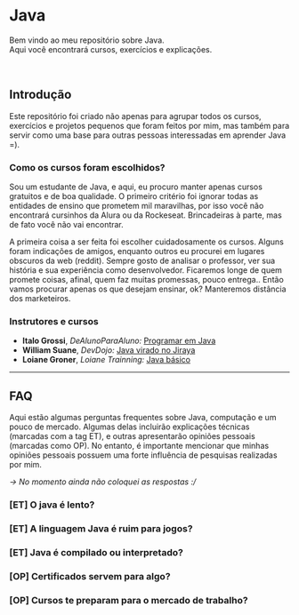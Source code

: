 # Java
Bem vindo ao meu repositório sobre Java. </br>
Aqui você encontrará cursos, exercícios e explicações.

</br>

## Introdução
Este repositório foi criado não apenas para agrupar todos os cursos, exercícios e projetos pequenos que foram feitos por mim, mas também para servir como uma base para outras pessoas interessadas em aprender Java =).


### Como os cursos foram escolhidos?
Sou um estudante de Java, e aqui, eu procuro manter apenas cursos gratuitos e de boa qualidade. 
O primeiro critério foi ignorar todas as entidades de ensino que prometem mil maravilhas, por isso você não encontrará cursinhos da Alura ou da Rockeseat. Brincadeiras à parte, mas de fato você não vai encontrar.

A primeira coisa a ser feita foi escolher cuidadosamente os cursos. Alguns foram indicações de amigos, enquanto outros eu procurei em lugares obscuros da web (reddit). 
Sempre gosto de analisar o professor, ver sua história e sua experiência como desenvolvedor. Ficaremos longe de quem promete coisas, afinal, quem faz muitas promessas, pouco entrega.. Então vamos procurar apenas os que desejam ensinar, ok? Manteremos distância dos marketeiros. 

### Instrutores e cursos 
- __Italo Grossi__, _DeAlunoParaAluno:_ <a href="https://www.youtube.com/playlist?list=PLa75BYTPDNKZLzk3xG-gSXSU_AAq5RP4g"> Programar em Java </a> 
- __William Suane__, _DevDojo:_ <a href="https://www.youtube.com/playlist?list=PL62G310vn6nFIsOCC0H-C2infYgwm8SWW"> Java virado no Jiraya </a>
- __Loiane Groner__, _Loiane Trainning:_ <a href="https://loiane.training/curso/java-basico"> Java básico </a>
  
___________________________

## FAQ 
Aqui estão algumas perguntas frequentes sobre Java, computação e um pouco de mercado. Algumas delas incluirão explicações técnicas (marcadas com a tag ET), e outras apresentarão opiniões pessoais (marcadas como OP). No entanto, é importante mencionar que minhas opiniões pessoais possuem uma forte influência de pesquisas realizadas por mim.

_-> No momento ainda não coloquei as respostas :/_

### [ET] O java é lento? 


### [ET] A linguagem Java é ruim para jogos?


### [ET] Java é compilado ou interpretado?


### [OP] Certificados servem para algo? 


### [OP] Cursos te preparam para o mercado de trabalho? 

